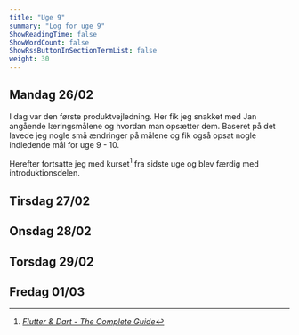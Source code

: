 ```yaml
---
title: "Uge 9"
summary: "Log for uge 9"
ShowReadingTime: false
ShowWordCount: false
ShowRssButtonInSectionTermList: false
weight: 30
---
```


## Mandag 26/02

I dag var den første produktvejledning. Her fik jeg snakket med Jan angående læringsmålene og hvordan man opsætter dem.
Baseret på det lavede jeg nogle små ændringer på målene og fik også opsat nogle indledende mål for uge 9 - 10.

Herefter fortsatte jeg med kurset[^1] fra sidste uge og blev færdig med introduktionsdelen.

## Tirsdag 27/02


## Onsdag 28/02


## Torsdag 29/02


## Fredag 01/03

[^1]: [*Flutter & Dart - The Complete Guide*](https://www.udemy.com/course/learn-flutter-dart-to-build-ios-android-apps/)